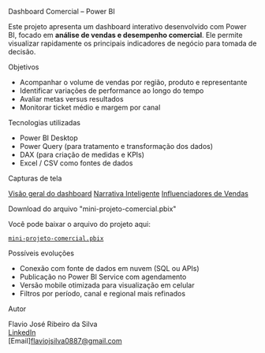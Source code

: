 Dashboard Comercial – Power BI

Este projeto apresenta um dashboard interativo desenvolvido com Power BI, focado em **análise de vendas e desempenho comercial**. Ele permite visualizar rapidamente os principais indicadores de negócio para tomada de decisão.

Objetivos

- Acompanhar o volume de vendas por região, produto e representante
- Identificar variações de performance ao longo do tempo
- Avaliar metas versus resultados
- Monitorar ticket médio e margem por canal

Tecnologias utilizadas

- Power BI Desktop
- Power Query (para tratamento e transformação dos dados)
- DAX (para criação de medidas e KPIs)
- Excel / CSV como fontes de dados

Capturas de tela

[Visão geral do dashboard](imagens/capa.png)
[Narrativa Inteligente](imagens/narrativa-inteligente.png)
[Influenciadores de Vendas](imagens/influenciadores-vendas.png)

Download do arquivo "mini-projeto-comercial.pbix"

Você pode baixar o arquivo do projeto aqui:

 [`mini-projeto-comercial.pbix`](./mini-projeto-comercial.pbix)

Possíveis evoluções

- Conexão com fonte de dados em nuvem (SQL ou APIs)
- Publicação no Power BI Service com agendamento
- Versão mobile otimizada para visualização em celular
- Filtros por período, canal e regional mais refinados

Autor

Flavio José Ribeiro da Silva  
[LinkedIn](https://www.linkedin.com/in/flavio-jose-ribeiro-da-silva-6258b77b/)  
[Email]flaviojsilva0887@gmail.com  
